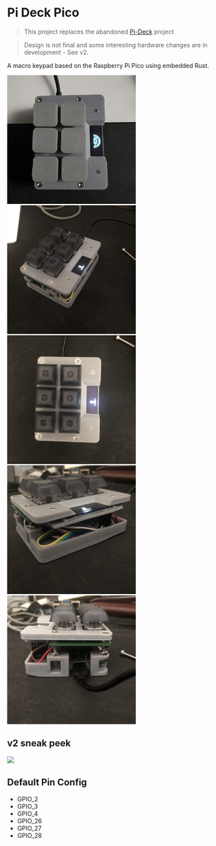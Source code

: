 # Pi Deck Pico

> This project replaces the abandoned [Pi-Deck](https://github.com/abayomi185/pi-deck) project

> Design is not final and some interesting hardware changes are in development - See v2.

A macro keypad based on the Raspberry Pi Pico using embedded Rust.

<img src="/images/IMG_0624.jpeg" width="300">
<img src="/images/IMG_4535.jpeg" width="300">
<img src="/images/IMG_4536.jpeg" width="300">
<img src="/images/IMG_4537.jpeg" width="300">
<img src="/images/IMG_4538.jpeg" width="300">

## v2 sneak peek
<img src="/images/IMG_0625.jpeg" width="300">

## Default Pin Config
- GPIO_2
- GPIO_3
- GPIO_4
- GPIO_26
- GPIO_27
- GPIO_28


